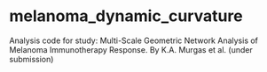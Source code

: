 # melanoma_dynamic_curvature
Analysis code for study: Multi-Scale Geometric Network Analysis of Melanoma Immunotherapy Response. By K.A. Murgas et al. (under submission)
